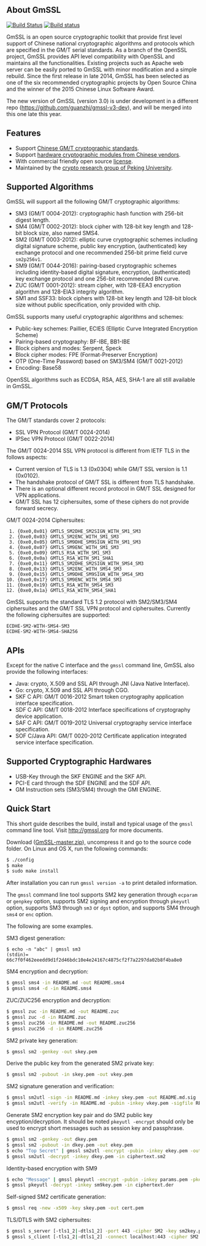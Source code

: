 ## About GmSSL

[![Build Status](https://travis-ci.org/guanzhi/GmSSL.svg?branch=master)](https://travis-ci.org/guanzhi/GmSSL)
[![Build status](https://ci.appveyor.com/api/projects/status/8frwxuwaj4695grq/branch/master?svg=true)](https://ci.appveyor.com/project/zhaoxiaomeng/gmssl/branch/master)


GmSSL is an open source cryptographic toolkit that provide first level support of Chinese national cryptographic algorithms and protocols which are specified in the GM/T serial standards. As a branch of the OpenSSL project, GmSSL provides API level compatibility with OpenSSL and maintains all the functionalities. Existing projects such as Apache web server can be easily ported to GmSSL with minor modification and a simple rebuild. Since the first release in late 2014, GmSSL has been selected as one of the six recommended cryptographic projects by Open Source China and the winner of the 2015 Chinese Linux Software Award.

The new version of GmSSL (version 3.0) is under development in a different repo (https://github.com/guanzhi/gmssl-v3-dev), and will be merged into this one late this year.

## Features

 - Support [Chinese GM/T cryptographic standards](http://gmssl.org/docs/standards.html).
 - Support [hardware cryptographic modules from Chinese vendors](http://www.sca.gov.cn/sca/zxfw/cpxx.shtml).
 - With commercial friendly open source [license](http://gmssl.org/docs/licenses.html).
 - Maintained by the [crypto research group of Peking University](http://infosec.pku.edu.cn).

## Supported Algorithms

GmSSL will support all the following GM/T cryptographic algorithms:

 - SM3 (GM/T 0004-2012): cryptographic hash function with 256-bit digest length.
 - SM4 (GM/T 0002-2012): block cipher with 128-bit key length and 128-bit block size, also named SMS4.
 - SM2 (GM/T 0003-2012): elliptic curve cryptographic schemes including digital signature scheme, public key encryption, (authenticated) key exchange protocol and one recommended 256-bit prime field curve `sm2p256v1`.
 - SM9 (GM/T 0044-2016): pairing-based cryptographic schemes including identity-based digital signature, encryption, (authenticated) key exchange protocol and one 256-bit recommended BN curve.
 - ZUC (GM/T 0001-2012): stream cipher, with 128-EEA3 encryption algorithm and 128-EIA3 integrity algorithm.
 - SM1 and SSF33: block ciphers with 128-bit key length and 128-bit block size without public specification, only provided with chip.

GmSSL supports many useful cryptographic algorithms and schemes:

 - Public-key schemes: Paillier, ECIES (Elliptic Curve Integrated Encryption Scheme)
 - Pairing-based cryptography: BF-IBE, BB1-IBE
 - Block ciphers and modes: Serpent, Speck
 - Block cipher modes: FPE (Format-Preserver Encryption)
 - OTP (One-Time Password) based on SM3/SM4 (GM/T 0021-2012)
 - Encoding: Base58

OpenSSL algorithms such as ECDSA, RSA, AES, SHA-1 are all still available in GmSSL.

## GM/T Protocols

The GM/T standards cover 2 protocols:

 - SSL VPN Protocol  (GM/T 0024-2014)
 - IPSec VPN Protocol (GM/T 0022-2014)

The GM/T 0024-2014 SSL VPN protocol is different from IETF TLS in the follows aspects:

 - Current version of TLS is 1.3 (0x0304) while GM/T SSL version is 1.1 (0x0102).
 - The handshake protocol of GM/T SSL is different from TLS handshake.
 - There is an optional different record protocol in GM/T SSL designed for VPN applications.
 - GM/T SSL has 12 ciphersuites, some of these ciphers do not provide forward secrecy.

GM/T 0024-2014 Ciphersuites:

```
 1. {0xe0,0x01} GMTLS_SM2DHE_SM2SIGN_WITH_SM1_SM3
 2. {0xe0,0x03} GMTLS_SM2ENC_WITH_SM1_SM3
 3. {0xe0,0x05} GMTLS_SM9DHE_SM9SIGN_WITH_SM1_SM3
 4. {0xe0,0x07} GMTLS_SM9ENC_WITH_SM1_SM3
 5. {0xe0,0x09} GMTLS_RSA_WITH_SM1_SM3
 6. {0xe0,0x0a} GMTLS_RSA_WITH_SM1_SHA1
 7. {0xe0,0x11} GMTLS_SM2DHE_SM2SIGN_WITH_SMS4_SM3
 8. {0xe0,0x13} GMTLS_SM2ENC_WITH_SMS4_SM3
 9. {0xe0,0x15} GMTLS_SM9DHE_SM9SIGN_WITH_SMS4_SM3
10. {0xe0,0x17} GMTLS_SM9ENC_WITH_SMS4_SM3
11. {0xe0,0x19} GMTLS_RSA_WITH_SMS4_SM3
12. {0xe0,0x1a} GMTLS_RSA_WITH_SMS4_SHA1
```

GmSSL supports the standard TLS 1.2 protocol with SM2/SM3/SM4 ciphersuites and the GM/T SSL VPN protocol and ciphersuites. Currently the following ciphersuites are supported:

```
ECDHE-SM2-WITH-SMS4-SM3
ECDHE-SM2-WITH-SMS4-SHA256
```

## APIs

Except for the native C interface and the `gmssl` command line, GmSSL also provide the following interfaces:

 - Java: crypto, X.509 and SSL API through JNI (Java Native Interface).
 - Go: crypto, X.509 and SSL API through CGO.
 - SKF C API: GM/T 0016-2012 Smart token cryptography application interface specification.
 - SDF C API: GM/T 0018-2012 Interface specifications of cryptography device application.
 - SAF C API: GM/T 0019-2012 Universal cryptography service interface specification.
 - SOF C/Java API: GM/T 0020-2012 Certificate application integrated service interface specification.

## Supported Cryptographic Hardwares

 - USB-Key through the SKF ENGINE and the SKF API.
 - PCI-E card through the SDF ENGINE and the SDF API.
 - GM Instruction sets (SM3/SM4) through the GMI ENGINE.

## Quick Start

This short guide describes the build, install and typical usage of the `gmssl` command line tool. Visit http://gmssl.org for more documents.

Download ([GmSSL-master.zip](https://github.com/guanzhi/GmSSL/archive/master.zip)), uncompress it and go to the source code folder. On Linux and OS X, run the following commands:

 ```sh
 $ ./config
 $ make
 $ sudo make install
 ```

After installation you can run `gmssl version -a` to print detailed information.

The `gmssl` command line tool supports SM2 key generation through `ecparam` or `genpkey` option, supports SM2 signing and encryption through `pkeyutl` option, supports SM3 through `sm3` or `dgst` option, and supports SM4 through `sms4` or `enc` option.

The following are some examples.

SM3 digest generation:

```
$ echo -n "abc" | gmssl sm3
(stdin)= 66c7f0f462eeedd9d1f2d46bdc10e4e24167c4875cf2f7a2297da02b8f4ba8e0
```

SM4 encryption and decryption:

```sh
$ gmssl sms4 -in README.md -out README.sms4
$ gmssl sms4 -d -in README.sms4
```

ZUC/ZUC256 encryption and decryption:

```sh
$ gmssl zuc -in README.md -out README.zuc
$ gmssl zuc -d -in README.zuc
$ gmssl zuc256 -in README.md -out README.zuc256
$ gmssl zuc256 -d -in README.zuc256
```

SM2 private key generation:

```sh
$ gmssl sm2 -genkey -out skey.pem
```

Derive the public key from the generated SM2 private key:

```sh
$ gmssl sm2 -pubout -in skey.pem -out vkey.pem
```

SM2 signature generation and verification:

```sh
$ gmssl sm2utl -sign -in README.md -inkey skey.pem -out README.md.sig
$ gmssl sm2utl -verify -in README.md -pubin -inkey vkey.pem -sigfile README.md.sig
```

Generate SM2 encryption key pair and do SM2 public key encyption/decryption. It should be noted `pkeyutl -encrypt` should only be used to encrypt short messages such as session key and passphrase.

```sh
$ gmssl sm2 -genkey -out dkey.pem
$ gmssl sm2 -pubout -in dkey.pem -out ekey.pem
$ echo "Top Secret" | gmssl sm2utl -encrypt -pubin -inkey ekey.pem -out ciphertext.sm2
$ gmssl sm2utl -decrypt -inkey dkey.pem -in ciphertext.sm2
```

Identity-based encryption with SM9

```sh
$ echo "Message" | gmssl pkeyutl -encrypt -pubin -inkey params.pem -pkeyopt id:Alice -out ciphertext.der
$ gmssl pkeyutl -decrypt -inkey sm9key.pem -in ciphertext.der
```

Self-signed SM2 certificate generation:

```sh
$ gmssl req -new -x509 -key skey.pem -out cert.pem
```

TLS/DTLS with SM2 ciphersuites:

```sh
$ gmssl s_server [-tls1_2|-dtls1_2] -port 443 -cipher SM2 -key sm2key.pem -cert sm2cert.pem &
$ gmssl s_client [-tls1_2|-dtls1_2] -connect localhost:443 -cipher SM2 -CAfile cacert.pem
```

